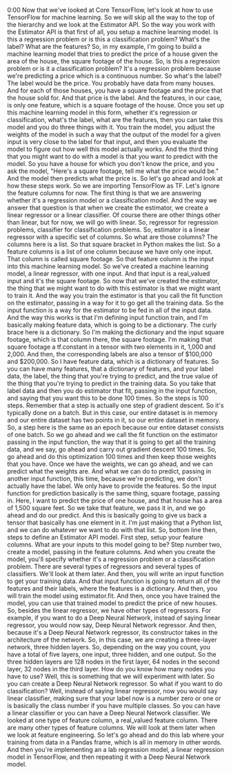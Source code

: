 0:00
Now that we've looked at Core TensorFlow, let's look at how to use TensorFlow for machine learning. So we will skip all the way to the top of the hierarchy and we look at the Estimator API. So the way you work with the Estimator API is that first of all, you setup a machine learning model. Is this a regression problem or is this a classification problem? What's the label? What are the features? So, in my example, I'm going to build a machine learning model that tries to predict the price of a house given the area of the house, the square footage of the house. So, is this a regression problem or is it a classification problem? It's a regression problem because we're predicting a price which is a continuous number. So what's the label? The label would be the price. You probably have data from many houses. And for each of those houses, you have a square footage and the price that the house sold for. And that price is the label. And the features, in our case, is only one feature, which is a square footage of the house. Once you set up this machine learning model in this form, whether it's regression or classification, what's the label, what are the features, then you can take this model and you do three things with it. You train the model, you adjust the weights of the model in such a way that the output of the model for a given input is very close to the label for that input, and then you evaluate the model to figure out how well this model actually works. And the third thing that you might want to do with a model is that you want to predict with the model. So you have a house for which you don't know the price, and you ask the model, "Here's a square footage, tell me what the price would be." And the model then predicts what the price is. So let's go ahead and look at how these steps work. So we are importing TensorFlow as TF. Let's ignore the feature columns for now. The first thing is that we are answering whether it's a regression model or a classification model. And the way we answer that question is that when we create the estimator, we create a linear regressor or a linear classifier. Of course there are other things other than linear, but for now, we will go with linear. So, regressor for regression problems, classifier for classification problems. So, estimator is a linear regressor with a specific set of columns. So what are those columns? The columns here is a list. So that square bracket in Python makes the list. So a feature columns is a list of one column because we have only one input. That column is called square footage. So that feature column is the input into this machine learning model. So we've created a machine learning model, a linear regressor, with one input. And that input is a real_valued input and it's the square footage. So now that we've created the estimator, the thing that we might want to do with this estimator is that we might want to train it. And the way you train the estimator is that you call the fit function on the estimator, passing in a way for it to go get all the training data. So the input function is a way for the estimator to be fed in all of the input data. And the way this works is that I'm defining input function train, and I'm basically making feature data, which is going to be a dictionary. The curly brace here is a dictionary. So I'm making the dictionary and the input square footage, which is that column there, the square footage. I'm making that square footage a tf.constant in a tensor with two elements in it, 1,000 and 2,000. And then, the corresponding labels are also a tensor of $100,000 and $200,000. So I have feature data, which is a dictionary of features. So you can have many features, that a dictionary of features, and your label data, the label, the thing that you're trying to predict, and the true value of the thing that you're trying to predict in the training data. So you take that label data and then you do estimator that fit, passing in the input function, and saying that you want this to be done 100 times. So the steps is 100 steps. Remember that a step is actually one step of gradient descent. So it's typically done on a batch. But in this case, our entire dataset is in memory and our entire dataset has two points in it, so our entire dataset in memory. So, a step here is the same as an epoch because our entire dataset consists of one batch. So we go ahead and we call the fit function on the estimator passing in the input function, the way that it is going to get all the training data, and we say, go ahead and carry out gradient descent 100 times. So, go ahead and do this optimization 100 times and then keep those weights that you have. Once we have the weights, we can go ahead, and we can predict what the weights are. And what we can do to predict, passing in another input function, this time, because we're predicting, we don't actually have the label. We only have to provide the features. So the input function for prediction basically is the same thing, square footage, passing in. Here, I want to predict the price of one house, and that house has a area of 1,500 square feet. So we take that feature, we pass it in, and we go ahead and do our predict. And this is basically going to give us back a tensor that basically has one element in it. I'm just making that a Python list, and we can do whatever we want to do with that list. So, bottom line then, steps to define an Estimator API model. First step, setup your feature columns. What are your inputs to this model going to be? Step number two, create a model, passing in the feature columns. And when you create the model, you'll specify whether it's a regression problem or a classification problem. There are several types of regressors and several types of classifiers. We'll look at them later. And then, you will write an input function to get your training data. And that input function is going to return all of the features and their labels, where the features is a dictionary. And then, you will train the model using estimator.fit. And then, once you have trained the model, you can use that trained model to predict the price of new houses. So, besides the linear regressor, we have other types of regressors. For example, if you want to do a Deep Neural Network, instead of saying linear regressor, you would now say, Deep Neural Network regressor. And then, because it's a Deep Neural Network regressor, its constructor takes in the architecture of the network. So, in this case, we are creating a three-layer network, three hidden layers. So, depending on the way you count, you have a total of five layers, one input, three hidden, and one output. So the three hidden layers are 128 nodes in the first layer, 64 nodes in the second layer, 32 nodes in the third layer. How do you know how many nodes you have to use? Well, this is something that we will experiment with later. So you can create a Deep Neural Network regressor. So what if you want to do classification? Well, instead of saying linear regressor, now you would say linear classifier, making sure that your label now is a number zero or one or is basically the class number if you have multiple classes. So you can have a linear classifier or you can have a Deep Neural Network classifier. We looked at one type of feature column, a real_valued feature column. There are many other types of feature columns. We will look at them later when we look at feature engineering. So let's go ahead and do this lab where your training from data in a Pandas frame, which is all in memory in other words. And then you're implementing an a lab regression model, a linear regression model in TensorFlow, and then repeating it with a Deep Neural Network model. 
